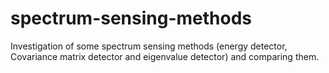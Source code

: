 # spectrum-sensing-methods
Investigation of some spectrum sensing methods (energy detector, Covariance matrix detector and eigenvalue detector) and comparing them.
